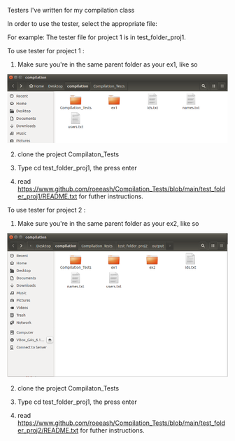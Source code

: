 Testers I've written for my compilation class

In order to use the tester, select the appropriate file:

For example: The tester file for project 1 is in test_folder_proj1.

To use tester for project 1 :


1. Make sure you're in the same parent folder as your ex1, like so

![image](https://github.com/roeeash/Compilation_Tests/blob/main/instructions.png?raw=true)

2. clone the project Compilaton_Tests

3. Type cd test_folder_proj1, the press enter

4. read https://www.github.com/roeeash/Compilation_Tests/blob/main/test_folder_proj1/README.txt for futher instructions.



To use tester for project 2 :


1. Make sure you're in the same parent folder as your ex2, like so

![image](https://github.com/roeeash/Compilation_Tests/blob/main/instructions2.png?raw=true)

2. clone the project Compilaton_Tests

3. Type cd test_folder_proj1, the press enter

4. read https://www.github.com/roeeash/Compilation_Tests/blob/main/test_folder_proj2/README.txt for futher instructions.

